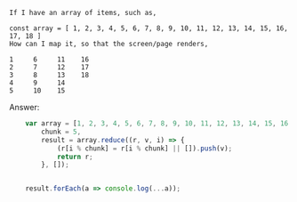     If I have an array of items, such as,

    const array = [ 1, 2, 3, 4, 5, 6, 7, 8, 9, 10, 11, 12, 13, 14, 15, 16, 17, 18 ]
    How can I map it, so that the screen/page renders,

    1     6     11    16
    2     7     12    17
    3     8     13    18
    4     9     14
    5     10    15

Answer:

```javascript
    var array = [1, 2, 3, 4, 5, 6, 7, 8, 9, 10, 11, 12, 13, 14, 15, 16, 17, 18],
        chunk = 5,
        result = array.reduce((r, v, i) => {
            (r[i % chunk] = r[i % chunk] || []).push(v);
            return r;
        }, []);


    result.forEach(a => console.log(...a));
```
